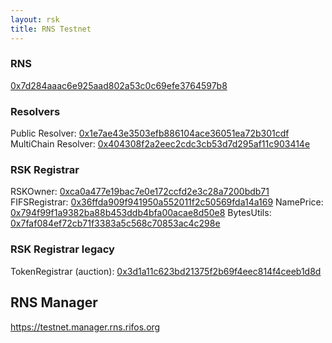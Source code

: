 ```yaml
---
layout: rsk
title: RNS Testnet
---
```


### RNS
[0x7d284aaac6e925aad802a53c0c69efe3764597b8](https://explorer.testnet.rsk.co/address/0x7d284aaac6e925aad802a53c0c69efe3764597b8)

### Resolvers
Public Resolver: [0x1e7ae43e3503efb886104ace36051ea72b301cdf](https://explorer.testnet.rsk.co/address/0x1e7ae43e3503efb886104ace36051ea72b301cdf)
MultiChain Resolver: [0x404308f2a2eec2cdc3cb53d7d295af11c903414e](https://explorer.testnet.rsk.co/address/0x404308f2a2eec2cdc3cb53d7d295af11c903414e)

### RSK Registrar
RSKOwner: [0xca0a477e19bac7e0e172ccfd2e3c28a7200bdb71](https://explorer.testnet.rsk.co/address/0xca0a477e19bac7e0e172ccfd2e3c28a7200bdb71)
FIFSRegistrar: [0x36ffda909f941950a552011f2c50569fda14a169](https://explorer.testnet.rsk.co/address/0x36ffda909f941950a552011f2c50569fda14a169)
NamePrice: [0x794f99f1a9382ba88b453ddb4bfa00acae8d50e8](https://explorer.testnet.rsk.co/address/0x794f99f1a9382ba88b453ddb4bfa00acae8d50e8)
BytesUtils: [0x7faf084ef72cb71f3383a5c568c70853ac4c298e](https://explorer.testnet.rsk.co/address/0x7faf084ef72cb71f3383a5c568c70853ac4c298e)

### RSK Registrar legacy
TokenRegistrar (auction): [0x3d1a11c623bd21375f2b69f4eec814f4ceeb1d8d](https://explorer.testnet.rsk.co/address/0x3d1a11c623bd21375f2b69f4eec814f4ceeb1d8d)

## RNS Manager

https://testnet.manager.rns.rifos.org
